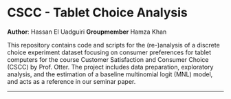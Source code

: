 # CSCC - Tablet Choice Analysis  
**Author**: Hassan El Uadguiri
**Groupmember** Hamza Khan

This repository contains code and scripts for the (re-)analysis of a discrete choice experiment dataset focusing on consumer preferences for tablet computers for the course Customer Satisfaction and Consumer Choice (CSCC) by Prof. Otter. The project includes data preparation, exploratory analysis, and the estimation of a baseline multinomial logit (MNL) model, and acts as a reference in our seminar paper.

---


